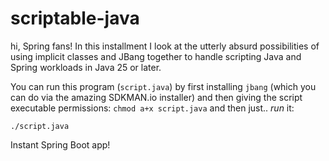 # scriptable-java
hi, Spring fans! In this installment I look at the utterly absurd possibilities of using implicit classes and JBang together to handle scripting Java and Spring workloads in Java 25 or later.

You can run this program (`script.java`) by first installing `jbang` (which you can do via the amazing SDKMAN.io installer) and then giving the script executable permissions: `chmod a+x script.java` and then just.. _run_ it:

```shell
./script.java
```

Instant Spring Boot app!

